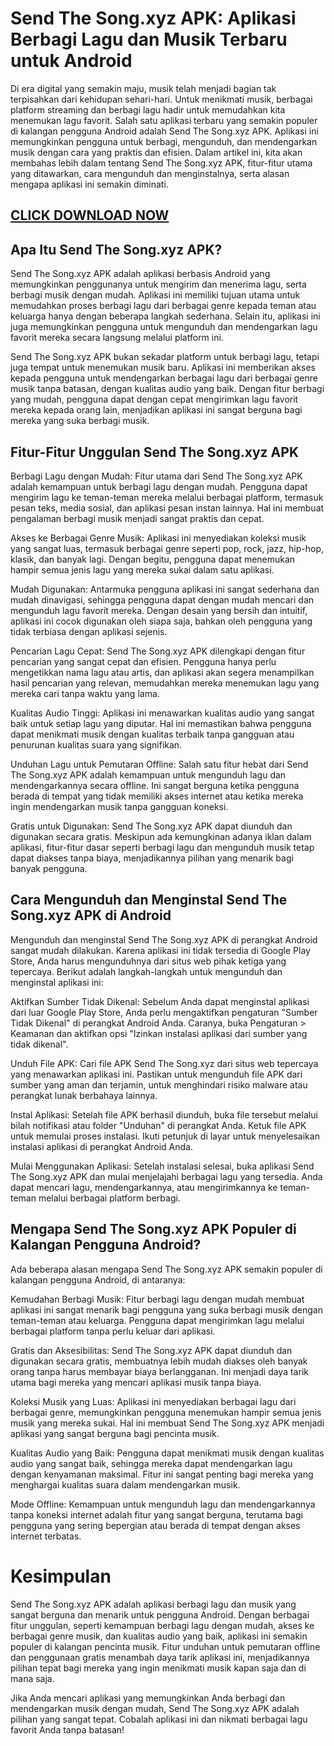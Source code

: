 # Send The Song.xyz APK: Aplikasi Berbagi Lagu dan Musik Terbaru untuk Android

Di era digital yang semakin maju, musik telah menjadi bagian tak terpisahkan dari kehidupan sehari-hari. Untuk menikmati musik, berbagai platform streaming dan berbagi lagu hadir untuk memudahkan kita menemukan lagu favorit. Salah satu aplikasi terbaru yang semakin populer di kalangan pengguna Android adalah Send The Song.xyz APK. Aplikasi ini memungkinkan pengguna untuk berbagi, mengunduh, dan mendengarkan musik dengan cara yang praktis dan efisien. Dalam artikel ini, kita akan membahas lebih dalam tentang Send The Song.xyz APK, fitur-fitur utama yang ditawarkan, cara mengunduh dan menginstalnya, serta alasan mengapa aplikasi ini semakin diminati.


## [CLICK DOWNLOAD NOW](https://t.ly/q9F2Y)

## Apa Itu Send The Song.xyz APK?

Send The Song.xyz APK adalah aplikasi berbasis Android yang memungkinkan penggunanya untuk mengirim dan menerima lagu, serta berbagi musik dengan mudah. Aplikasi ini memiliki tujuan utama untuk memudahkan proses berbagi lagu dari berbagai genre kepada teman atau keluarga hanya dengan beberapa langkah sederhana. Selain itu, aplikasi ini juga memungkinkan pengguna untuk mengunduh dan mendengarkan lagu favorit mereka secara langsung melalui platform ini.

Send The Song.xyz APK bukan sekadar platform untuk berbagi lagu, tetapi juga tempat untuk menemukan musik baru. Aplikasi ini memberikan akses kepada pengguna untuk mendengarkan berbagai lagu dari berbagai genre musik tanpa batasan, dengan kualitas audio yang baik. Dengan fitur berbagi yang mudah, pengguna dapat dengan cepat mengirimkan lagu favorit mereka kepada orang lain, menjadikan aplikasi ini sangat berguna bagi mereka yang suka berbagi musik.

## Fitur-Fitur Unggulan Send The Song.xyz APK

Berbagi Lagu dengan Mudah: Fitur utama dari Send The Song.xyz APK adalah kemampuan untuk berbagi lagu dengan mudah. Pengguna dapat mengirim lagu ke teman-teman mereka melalui berbagai platform, termasuk pesan teks, media sosial, dan aplikasi pesan instan lainnya. Hal ini membuat pengalaman berbagi musik menjadi sangat praktis dan cepat.

Akses ke Berbagai Genre Musik: Aplikasi ini menyediakan koleksi musik yang sangat luas, termasuk berbagai genre seperti pop, rock, jazz, hip-hop, klasik, dan banyak lagi. Dengan begitu, pengguna dapat menemukan hampir semua jenis lagu yang mereka sukai dalam satu aplikasi.

Mudah Digunakan: Antarmuka pengguna aplikasi ini sangat sederhana dan mudah dinavigasi, sehingga pengguna dapat dengan mudah mencari dan mengunduh lagu favorit mereka. Dengan desain yang bersih dan intuitif, aplikasi ini cocok digunakan oleh siapa saja, bahkan oleh pengguna yang tidak terbiasa dengan aplikasi sejenis.

Pencarian Lagu Cepat: Send The Song.xyz APK dilengkapi dengan fitur pencarian yang sangat cepat dan efisien. Pengguna hanya perlu mengetikkan nama lagu atau artis, dan aplikasi akan segera menampilkan hasil pencarian yang relevan, memudahkan mereka menemukan lagu yang mereka cari tanpa waktu yang lama.

Kualitas Audio Tinggi: Aplikasi ini menawarkan kualitas audio yang sangat baik untuk setiap lagu yang diputar. Hal ini memastikan bahwa pengguna dapat menikmati musik dengan kualitas terbaik tanpa gangguan atau penurunan kualitas suara yang signifikan.

Unduhan Lagu untuk Pemutaran Offline: Salah satu fitur hebat dari Send The Song.xyz APK adalah kemampuan untuk mengunduh lagu dan mendengarkannya secara offline. Ini sangat berguna ketika pengguna berada di tempat yang tidak memiliki akses internet atau ketika mereka ingin mendengarkan musik tanpa gangguan koneksi.

Gratis untuk Digunakan: Send The Song.xyz APK dapat diunduh dan digunakan secara gratis. Meskipun ada kemungkinan adanya iklan dalam aplikasi, fitur-fitur dasar seperti berbagi lagu dan mengunduh musik tetap dapat diakses tanpa biaya, menjadikannya pilihan yang menarik bagi banyak pengguna.

## Cara Mengunduh dan Menginstal Send The Song.xyz APK di Android

Mengunduh dan menginstal Send The Song.xyz APK di perangkat Android sangat mudah dilakukan. Karena aplikasi ini tidak tersedia di Google Play Store, Anda harus mengunduhnya dari situs web pihak ketiga yang tepercaya. Berikut adalah langkah-langkah untuk mengunduh dan menginstal aplikasi ini:

Aktifkan Sumber Tidak Dikenal: Sebelum Anda dapat menginstal aplikasi dari luar Google Play Store, Anda perlu mengaktifkan pengaturan "Sumber Tidak Dikenal" di perangkat Android Anda. Caranya, buka Pengaturan > Keamanan dan aktifkan opsi "Izinkan instalasi aplikasi dari sumber yang tidak dikenal".

Unduh File APK: Cari file APK Send The Song.xyz dari situs web tepercaya yang menawarkan aplikasi ini. Pastikan untuk mengunduh file APK dari sumber yang aman dan terjamin, untuk menghindari risiko malware atau perangkat lunak berbahaya lainnya.

Instal Aplikasi: Setelah file APK berhasil diunduh, buka file tersebut melalui bilah notifikasi atau folder "Unduhan" di perangkat Anda. Ketuk file APK untuk memulai proses instalasi. Ikuti petunjuk di layar untuk menyelesaikan instalasi aplikasi di perangkat Android Anda.

Mulai Menggunakan Aplikasi: Setelah instalasi selesai, buka aplikasi Send The Song.xyz APK dan mulai menjelajahi berbagai lagu yang tersedia. Anda dapat mencari lagu, mendengarkannya, atau mengirimkannya ke teman-teman melalui berbagai platform berbagi.

## Mengapa Send The Song.xyz APK Populer di Kalangan Pengguna Android?

Ada beberapa alasan mengapa Send The Song.xyz APK semakin populer di kalangan pengguna Android, di antaranya:

Kemudahan Berbagi Musik: Fitur berbagi lagu dengan mudah membuat aplikasi ini sangat menarik bagi pengguna yang suka berbagi musik dengan teman-teman atau keluarga. Pengguna dapat mengirimkan lagu melalui berbagai platform tanpa perlu keluar dari aplikasi.

Gratis dan Aksesibilitas: Send The Song.xyz APK dapat diunduh dan digunakan secara gratis, membuatnya lebih mudah diakses oleh banyak orang tanpa harus membayar biaya berlangganan. Ini menjadi daya tarik utama bagi mereka yang mencari aplikasi musik tanpa biaya.

Koleksi Musik yang Luas: Aplikasi ini menyediakan berbagai lagu dari berbagai genre, memungkinkan pengguna menemukan hampir semua jenis musik yang mereka sukai. Hal ini membuat Send The Song.xyz APK menjadi aplikasi yang sangat berguna bagi pencinta musik.

Kualitas Audio yang Baik: Pengguna dapat menikmati musik dengan kualitas audio yang sangat baik, sehingga mereka dapat mendengarkan lagu dengan kenyamanan maksimal. Fitur ini sangat penting bagi mereka yang menghargai kualitas suara dalam mendengarkan musik.

Mode Offline: Kemampuan untuk mengunduh lagu dan mendengarkannya tanpa koneksi internet adalah fitur yang sangat berguna, terutama bagi pengguna yang sering bepergian atau berada di tempat dengan akses internet terbatas.

# Kesimpulan

Send The Song.xyz APK adalah aplikasi berbagi lagu dan musik yang sangat berguna dan menarik untuk pengguna Android. Dengan berbagai fitur unggulan, seperti kemampuan berbagi lagu dengan mudah, akses ke berbagai genre musik, dan kualitas audio yang baik, aplikasi ini semakin populer di kalangan pencinta musik. Fitur unduhan untuk pemutaran offline dan penggunaan gratis menambah daya tarik aplikasi ini, menjadikannya pilihan tepat bagi mereka yang ingin menikmati musik kapan saja dan di mana saja.

Jika Anda mencari aplikasi yang memungkinkan Anda berbagi dan mendengarkan musik dengan mudah, Send The Song.xyz APK adalah pilihan yang sangat tepat. Cobalah aplikasi ini dan nikmati berbagai lagu favorit Anda tanpa batasan!
